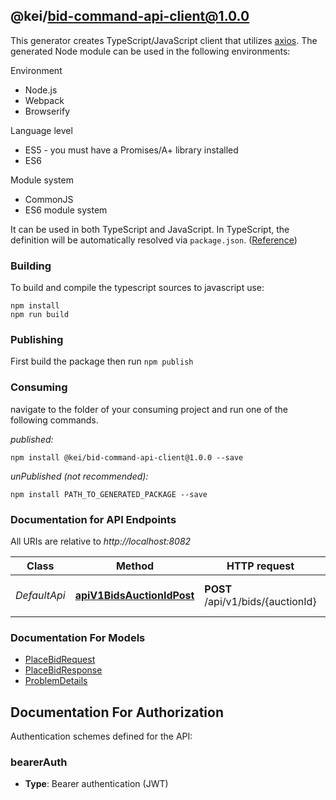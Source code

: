 ## @kei/bid-command-api-client@1.0.0

This generator creates TypeScript/JavaScript client that utilizes [axios](https://github.com/axios/axios). The generated Node module can be used in the following environments:

Environment
* Node.js
* Webpack
* Browserify

Language level
* ES5 - you must have a Promises/A+ library installed
* ES6

Module system
* CommonJS
* ES6 module system

It can be used in both TypeScript and JavaScript. In TypeScript, the definition will be automatically resolved via `package.json`. ([Reference](https://www.typescriptlang.org/docs/handbook/declaration-files/consumption.html))

### Building

To build and compile the typescript sources to javascript use:
```
npm install
npm run build
```

### Publishing

First build the package then run `npm publish`

### Consuming

navigate to the folder of your consuming project and run one of the following commands.

_published:_

```
npm install @kei/bid-command-api-client@1.0.0 --save
```

_unPublished (not recommended):_

```
npm install PATH_TO_GENERATED_PACKAGE --save
```

### Documentation for API Endpoints

All URIs are relative to *http://localhost:8082*

Class | Method | HTTP request | Description
------------ | ------------- | ------------- | -------------
*DefaultApi* | [**apiV1BidsAuctionIdPost**](docs/DefaultApi.md#apiv1bidsauctionidpost) | **POST** /api/v1/bids/{auctionId} | Place a bid on an auction


### Documentation For Models

 - [PlaceBidRequest](docs/PlaceBidRequest.md)
 - [PlaceBidResponse](docs/PlaceBidResponse.md)
 - [ProblemDetails](docs/ProblemDetails.md)


<a id="documentation-for-authorization"></a>
## Documentation For Authorization


Authentication schemes defined for the API:
<a id="bearerAuth"></a>
### bearerAuth

- **Type**: Bearer authentication (JWT)

